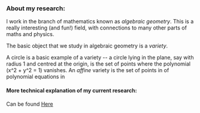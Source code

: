 ### About my research:

I work in the branch of mathematics known as *algebraic geometry*.
This is a really interesting (and fun!) field, with connections to many other parts of maths and physics.

The basic object that we study in algebraic geometry is a *variety*.

A circle is a basic example of a variety -- a circle lying in the plane, say with radius 1 and centred at the origin, is the set of points where the polynomial \(x^2 + y^2 = 1\) vanishes.
An *affine* variety is the set of points in of polynomial equations in 


#### More technical explanation of my current research:
Can be found [Here](https://www.sorengam.github.io/research_detailed)